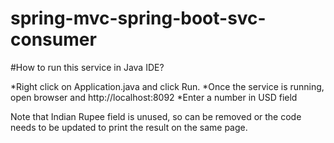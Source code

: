 # spring-mvc-spring-boot-svc-consumer

#How to run this service in Java IDE?

*Right click on Application.java and click Run.
*Once the service is running, open browser and http://localhost:8092
*Enter a number in USD field

Note that Indian Rupee field is unused, so can be removed or the code needs to be updated to print the result on the same page.
